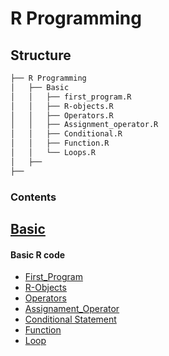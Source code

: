 # R Programming

## Structure

```bash
├── R Programming
│   ├── Basic
│   │   ├── first_program.R
│   │   ├── R-objects.R
│   │   ├── Operators.R
│   │   ├── Assignment_operator.R
│   │   ├── Conditional.R
│   │   ├── Function.R
│   │   └── Loops.R
│   ├──
├── 
```

### Contents
## [**Basic**](https://github.com/shivam-s16/ML-CaPsule/blob/shivam_saxena/R%20Language/Basic)

#### Basic R code
   - [First_Program](https://github.com/shivam-s16/ML-CaPsule/blob/shivam_saxena/R%20Language/Basic/first_program.R)
   - [R-Objects](https://github.com/shivam-s16/ML-CaPsule/blob/shivam_saxena/R%20Language/Basic/R-objects.R)
   - [Operators](https://github.com/shivam-s16/ML-CaPsule/blob/shivam_saxena/R%20Language/Basic/Operators.R)
   - [Assignament_Operator](https://github.com/shivam-s16/ML-CaPsule/blob/shivam_saxena/R%20Language/Basic/Assignment_operator.R)
   - [Conditional Statement](https://github.com/shivam-s16/ML-CaPsule/blob/shivam_saxena/R%20Language/Basic/Conditional.R)
   - [Function](https://github.com/shivam-s16/ML-CaPsule/blob/shivam_saxena/R%20Language/Basic/function.R)
   - [Loop](https://github.com/shivam-s16/ML-CaPsule/blob/shivam_saxena/R%20Language/Basic/Loops.R)
      
